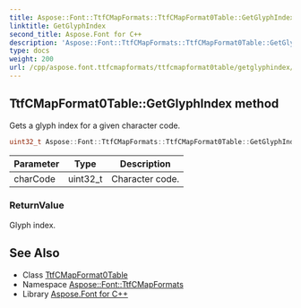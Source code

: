 ```yaml
---
title: Aspose::Font::TtfCMapFormats::TtfCMapFormat0Table::GetGlyphIndex method
linktitle: GetGlyphIndex
second_title: Aspose.Font for C++
description: 'Aspose::Font::TtfCMapFormats::TtfCMapFormat0Table::GetGlyphIndex method. Gets a glyph index for a given character code in C++.'
type: docs
weight: 200
url: /cpp/aspose.font.ttfcmapformats/ttfcmapformat0table/getglyphindex/
---
```

## TtfCMapFormat0Table::GetGlyphIndex method


Gets a glyph index for a given character code.

```cpp
uint32_t Aspose::Font::TtfCMapFormats::TtfCMapFormat0Table::GetGlyphIndex(uint32_t charCode) override
```


| Parameter | Type | Description |
| --- | --- | --- |
| charCode | uint32_t | Character code. |

### ReturnValue

Glyph index.

## See Also

* Class [TtfCMapFormat0Table](../)
* Namespace [Aspose::Font::TtfCMapFormats](../../)
* Library [Aspose.Font for C++](../../../)

